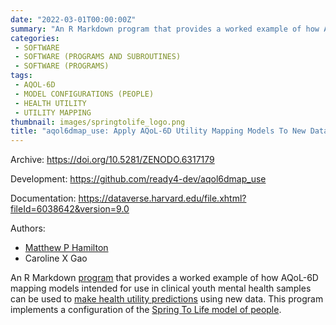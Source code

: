 ```yaml
---
date: "2022-03-01T00:00:00Z"
summary: "An R Markdown program that provides a worked example of how AQoL-6D mapping models intended for use in clinical youth mental health samples can be used to make health utility predictions using new data..."
categories:
 - SOFTWARE
 - SOFTWARE (PROGRAMS AND SUBROUTINES)
 - SOFTWARE (PROGRAMS)
tags:
 - AQOL-6D
 - MODEL CONFIGURATIONS (PEOPLE)
 - HEALTH UTILITY
 - UTILITY MAPPING
thumbnail: images/springtolife_logo.png
title: "aqol6dmap_use: Apply AQoL-6D Utility Mapping Models To New Data"
---
```


Archive: https://doi.org/10.5281/ZENODO.6317179

Development: https://github.com/ready4-dev/aqol6dmap_use

Documentation: https://dataverse.harvard.edu/file.xhtml?fileId=6038642&version=9.0

Authors:
 - [Matthew P Hamilton](https://mph-economist.netlify.app/)
 - Caroline X Gao

An R Markdown [program](../) that provides a worked example of how AQoL-6D mapping models intended for use in clinical youth mental health samples can be used to [make health utility predictions](../../../../tags/utility-mapping/) using new data. This program implements a configuration of the [Spring To Life model of people](../../../project/c_springtolife-project/).

